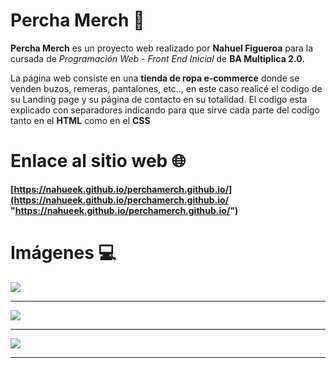 # **Percha Merch** 👚
**Percha Merch** es un proyecto web realizado por **Nahuel Figueroa** para la cursada de *Programación Web - Front End Inicial* de **BA Multiplica 2.0.**

La página web consiste en una **tienda de ropa e-commerce** donde se venden buzos, remeras, pantalones, etc.., en este caso realicé el codigo de su Landing page y su página de contacto en su totalidad.
El codigo esta explicado con separadores indicando para que sirve cada parte del codigo tanto en el **HTML** como en el **CSS**

# Enlace al sitio web 🌐
**[https://nahueek.github.io/perchamerch.github.io/](https://nahueek.github.io/perchamerch.github.io/ "https://nahueek.github.io/perchamerch.github.io/")**

# Imágenes 💻
![](https://i.imgur.com/pru2MnE.jpg)

------------


![](https://i.imgur.com/pftJXEG.jpg)

------------


![](https://i.imgur.com/kxrrMYW.jpg)

------------

